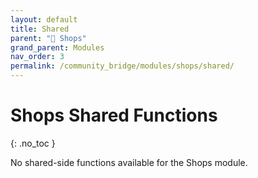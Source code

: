 ```yaml
---
layout: default
title: Shared
parent: "🛒 Shops"
grand_parent: Modules
nav_order: 3
permalink: /community_bridge/modules/shops/shared/
---
```


# Shops Shared Functions
{: .no_toc }

No shared-side functions available for the Shops module.